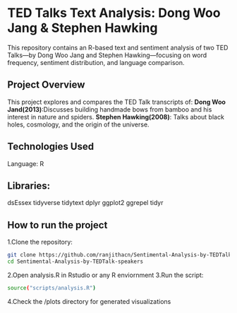 # TED Talks Text Analysis: Dong Woo Jang & Stephen Hawking
This repository contains an R-based text and sentiment analysis of two TED Talks—by Dong Woo Jang and Stephen Hawking—focusing on word frequency, sentiment distribution, and language comparison.

## Project Overview
This project explores and compares the TED Talk transcripts of:
**Dong Woo Jand(2013)**:Discusses building handmade bows from bamboo and his interest in nature and spiders.
**Stephen Hawking(2008)**: Talks about black holes, cosmology, and the origin of the universe.

## Technologies Used
Language: R

## Libraries:
dsEssex
tidyverse
tidytext
dplyr
ggplot2
ggrepel
tidyr

## How to run the project
1.Clone the repository:
```bash
git clone https://github.com/ranjithacn/Sentimental-Analysis-by-TEDTalk-speakers.git
cd Sentimental-Analysis-by-TEDTalk-speakers
```
2.Open analysis.R in Rstudio or any R enviornment
3.Run the script:
```bash
source("scripts/analysis.R")
```
4.Check the /plots directory for generated visualizations
